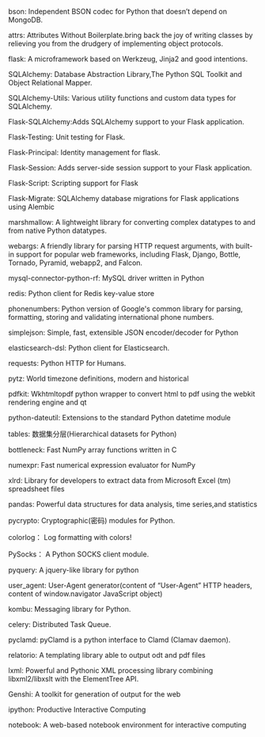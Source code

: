 bson: Independent BSON codec for Python that doesn’t depend on MongoDB.

attrs: Attributes Without Boilerplate.bring back the joy of writing
classes by relieving you from the drudgery of implementing object
protocols.

flask: A microframework based on Werkzeug, Jinja2 and good intentions.

SQLAlchemy: Database Abstraction Library,The Python SQL Toolkit and
Object Relational Mapper.

SQLAlchemy-Utils: Various utility functions and custom data types for
SQLAlchemy.

Flask-SQLAlchemy:Adds SQLAlchemy support to your Flask application.

Flask-Testing: Unit testing for Flask.

Flask-Principal: Identity management for flask.

Flask-Session: Adds server-side session support to your Flask
application.

Flask-Script: Scripting support for Flask

Flask-Migrate: SQLAlchemy database migrations for Flask applications
using Alembic

marshmallow: A lightweight library for converting complex datatypes to
and from native Python datatypes.

webargs: A friendly library for parsing HTTP request arguments, with
built-in support for popular web frameworks, including Flask, Django,
Bottle, Tornado, Pyramid, webapp2, and Falcon.

mysql-connector-python-rf: MySQL driver written in Python

redis: Python client for Redis key-value store

phonenumbers: Python version of Google's common library for parsing,
formatting, storing and validating international phone numbers.

simplejson: Simple, fast, extensible JSON encoder/decoder for Python

elasticsearch-dsl: Python client for Elasticsearch.

requests: Python HTTP for Humans.

pytz: World timezone definitions, modern and historical

pdfkit: Wkhtmltopdf python wrapper to convert html to pdf using the webkit rendering engine and qt

python-dateutil: Extensions to the standard Python datetime module

tables: 数据集分层(Hierarchical datasets for Python)

bottleneck: Fast NumPy array functions written in C

numexpr: Fast numerical expression evaluator for NumPy

xlrd: Library for developers to extract data from Microsoft Excel (tm) spreadsheet files

pandas: Powerful data structures for data analysis, time series,and statistics

pycrypto: Cryptographic(密码) modules for Python.

colorlog： Log formatting with colors!

PySocks： A Python SOCKS client module. 

pyquery: A jquery-like library for python

user_agent: User-Agent generator(content of “User-Agent” HTTP headers, content of window.navigator JavaScript object)

kombu: Messaging library for Python.

celery: Distributed Task Queue.

pyclamd: pyClamd is a python interface to Clamd (Clamav daemon).

relatorio: A templating library able to output odt and pdf files

lxml: Powerful and Pythonic XML processing library combining libxml2/libxslt with the ElementTree API.

Genshi: A toolkit for generation of output for the web

ipython: Productive Interactive Computing

notebook: A web-based notebook environment for interactive computing



